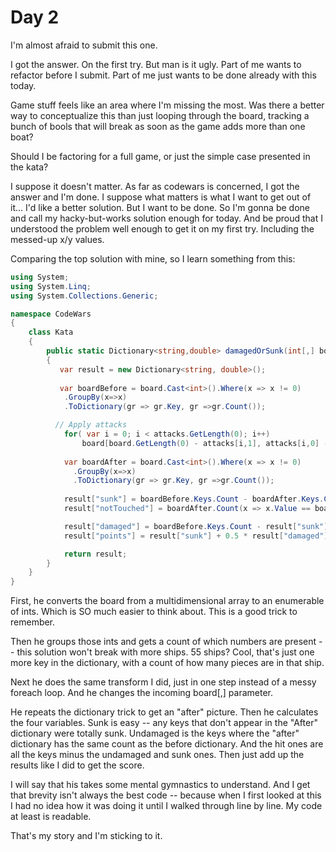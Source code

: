 ﻿# Day 2

I'm almost afraid to submit this one.

I got the answer. On the first try. But man is it ugly. Part of me wants to refactor before I submit. Part of me just wants to be done already with this today.

Game stuff feels like an area where I'm missing the most. Was there a better way to conceptualize this than just looping through the board, tracking a bunch of bools that will break as soon as the game adds more than one boat?

Should I be factoring for a full game, or just the simple case presented in the kata?

I suppose it doesn't matter. As far as codewars is concerned, I got the answer and I'm done. I suppose what matters is what I want to get out of it... I'd like a better solution. But I want to be done. So I'm gonna be done and call my hacky-but-works solution enough for today. And be proud that I understood the problem well enough to get it on my first try. Including the messed-up x/y values.

Comparing the top solution with mine, so I learn something from this:

```c#
using System;
using System.Linq;
using System.Collections.Generic;

namespace CodeWars
{
    class Kata
    {
        public static Dictionary<string,double> damagedOrSunk(int[,] board, int[,] attacks)
        {
           var result = new Dictionary<string, double>();
          
           var boardBefore = board.Cast<int>().Where(x => x != 0)
            .GroupBy(x=>x)
            .ToDictionary(gr => gr.Key, gr =>gr.Count());

          // Apply attacks
            for( var i = 0; i < attacks.GetLength(0); i++)
                board[board.GetLength(0) - attacks[i,1], attacks[i,0] -1] = 0;
        
            var boardAfter = board.Cast<int>().Where(x => x != 0)
              .GroupBy(x=>x)
              .ToDictionary(gr => gr.Key, gr =>gr.Count());
            
            result["sunk"] = boardBefore.Keys.Count - boardAfter.Keys.Count;
            result["notTouched"] = boardAfter.Count(x => x.Value == boardBefore[x.Key]);

            result["damaged"] = boardBefore.Keys.Count - result["sunk"] - result["notTouched"];
            result["points"] = result["sunk"] + 0.5 * result["damaged"] - 1 * result["notTouched"];

            return result;
        }
    }
}
```

First, he converts the board from a multidimensional array to an enumerable of ints. Which is SO much easier to think about. This is a good trick to remember.

Then he groups those ints and gets a count of which numbers are present -- this solution won't break with more ships. 55 ships? Cool, that's just one more key in the dictionary, with a count of how many pieces are in that ship.

Next he does the same transform I did, just in one step instead of a messy foreach loop. And he changes the incoming board[,] parameter.

He repeats the dictionary trick to get an "after" picture. Then he calculates the four variables. Sunk is easy -- any keys that don't appear in the "After" dictionary were totally sunk. Undamaged is the keys where the "after" dictionary has the same count as the before dictionary. And the hit ones are all the keys minus the undamaged and sunk ones. Then just add up the results like I did to get the score.

I will say that his takes some mental gymnastics to understand. And I get that brevity isn't always the best code -- because when I first looked at this I had no idea how it was doing it until I walked through line by line. My code at least is readable.

That's my story and I'm sticking to it.